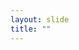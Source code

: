 ```yaml
---
layout: slide
title: ""
---
```


<section data-background-image="assets/images/Slide49.png" data-background-size="70%" data-background-position="center"></section>
